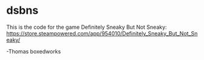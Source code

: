 # dsbns

This is the code for the game Definitely Sneaky But Not Sneaky: https://store.steampowered.com/app/954010/Definitely_Sneaky_But_Not_Sneaky/

-Thomas
boxedworks
